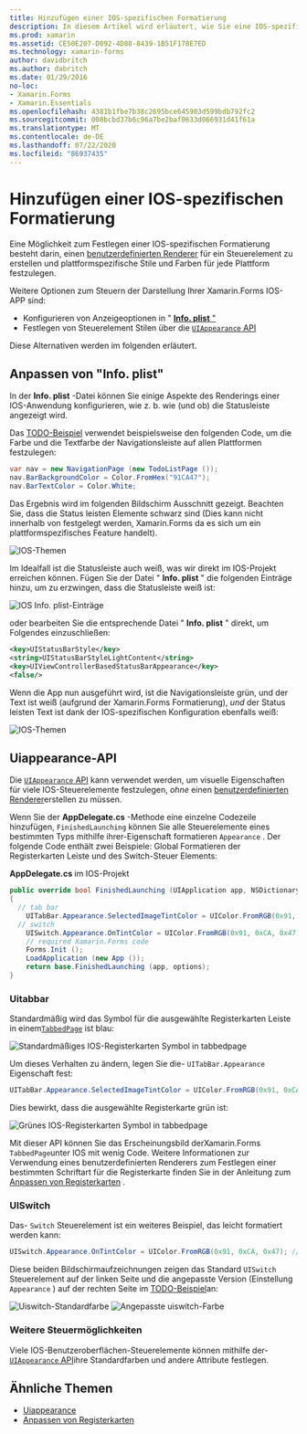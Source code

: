 ```yaml
---
title: Hinzufügen einer IOS-spezifischen Formatierung
description: In diesem Artikel wird erläutert, wie Sie eine IOS-spezifische Darstellung ohne einen Xamarin.Forms benutzerdefinierten Renderer festlegen.
ms.prod: xamarin
ms.assetid: CE50E207-D092-4D88-8439-1B51F178E7ED
ms.technology: xamarin-forms
author: davidbritch
ms.author: dabritch
ms.date: 01/29/2016
no-loc:
- Xamarin.Forms
- Xamarin.Essentials
ms.openlocfilehash: 4381b1fbe7b38c2695bce645903d599bdb792fc2
ms.sourcegitcommit: 008bcbd37b6c96a7be2baf0633d066931d41f61a
ms.translationtype: MT
ms.contentlocale: de-DE
ms.lasthandoff: 07/22/2020
ms.locfileid: "86937435"
---
```

# <a name="adding-ios-specific-formatting"></a>Hinzufügen einer IOS-spezifischen Formatierung

Eine Möglichkeit zum Festlegen einer IOS-spezifischen Formatierung besteht darin, einen [benutzerdefinierten Renderer](~/xamarin-forms/app-fundamentals/custom-renderer/index.md) für ein Steuerelement zu erstellen und plattformspezifische Stile und Farben für jede Plattform festzulegen.

Weitere Optionen zum Steuern der Darstellung Ihrer Xamarin.Forms IOS-APP sind:

- Konfigurieren von Anzeigeoptionen in " [ **Info. plist** "](#customizing-infoplist)
- Festlegen von Steuerelement Stilen über die [ `UIAppearance` API](#uiappearance-api)

Diese Alternativen werden im folgenden erläutert.

## <a name="customizing-infoplist"></a>Anpassen von "Info. plist"

In der **Info. plist** -Datei können Sie einige Aspekte des Renderings einer IOS-Anwendung konfigurieren, wie z. b. wie (und ob) die Statusleiste angezeigt wird.

Das [TODO-Beispiel](https://docs.microsoft.com/samples/xamarin/xamarin-forms-samples/todo) verwendet beispielsweise den folgenden Code, um die Farbe und die Textfarbe der Navigationsleiste auf allen Plattformen festzulegen:

```csharp
var nav = new NavigationPage (new TodoListPage ());
nav.BarBackgroundColor = Color.FromHex("91CA47");
nav.BarTextColor = Color.White;
```

Das Ergebnis wird im folgenden Bildschirm Ausschnitt gezeigt. Beachten Sie, dass die Status leisten Elemente schwarz sind (Dies kann nicht innerhalb von festgelegt werden, Xamarin.Forms da es sich um ein plattformspezifisches Feature handelt).

![IOS-Themen](theme-images/status-default-sml.png)

Im Idealfall ist die Statusleiste auch weiß, was wir direkt im IOS-Projekt erreichen können. Fügen Sie der Datei " **Info. plist** " die folgenden Einträge hinzu, um zu erzwingen, dass die Statusleiste weiß ist:

![IOS Info. plist-Einträge](theme-images/info-plist.png)

oder bearbeiten Sie die entsprechende Datei " **Info. plist** " direkt, um Folgendes einzuschließen:

```xml
<key>UIStatusBarStyle</key>
<string>UIStatusBarStyleLightContent</string>
<key>UIViewControllerBasedStatusBarAppearance</key>
<false/>
```

Wenn die App nun ausgeführt wird, ist die Navigationsleiste grün, und der Text ist weiß (aufgrund der Xamarin.Forms Formatierung), *und* der Status leisten Text ist dank der IOS-spezifischen Konfiguration ebenfalls weiß:

![IOS-Themen](theme-images/status-white-sml.png)

## <a name="uiappearance-api"></a>Uiappearance-API

Die [ `UIAppearance` API](~/ios/user-interface/ios-ui/introduction-to-the-appearance-api.md) kann verwendet werden, um visuelle Eigenschaften für viele IOS-Steuerelemente festzulegen, *ohne* einen [benutzerdefinierten Renderer](~/xamarin-forms/app-fundamentals/custom-renderer/index.md)erstellen zu müssen.

Wenn Sie der **AppDelegate.cs** -Methode eine einzelne Codezeile hinzufügen, `FinishedLaunching` können Sie alle Steuerelemente eines bestimmten Typs mithilfe ihrer-Eigenschaft formatieren `Appearance` . Der folgende Code enthält zwei Beispiele: Global Formatieren der Registerkarten Leiste und des Switch-Steuer Elements:

**AppDelegate.cs** im IOS-Projekt

```csharp
public override bool FinishedLaunching (UIApplication app, NSDictionary options)
{
  // tab bar
    UITabBar.Appearance.SelectedImageTintColor = UIColor.FromRGB(0x91, 0xCA, 0x47); // green
  // switch
    UISwitch.Appearance.OnTintColor = UIColor.FromRGB(0x91, 0xCA, 0x47); // green
    // required Xamarin.Forms code
    Forms.Init ();
    LoadApplication (new App ());
    return base.FinishedLaunching (app, options);
}
```

### <a name="uitabbar"></a>Uitabbar

Standardmäßig wird das Symbol für die ausgewählte Registerkarten Leiste in einem[`TabbedPage`](~/xamarin-forms/app-fundamentals/navigation/tabbed-page.md)
ist blau:

![Standardmäßiges IOS-Registerkarten Symbol in tabbedpage](theme-images/tabbar-default.png)

Um dieses Verhalten zu ändern, legen Sie die- `UITabBar.Appearance` Eigenschaft fest:

```csharp
UITabBar.Appearance.SelectedImageTintColor = UIColor.FromRGB(0x91, 0xCA, 0x47); // green
```

Dies bewirkt, dass die ausgewählte Registerkarte grün ist:

![Grünes IOS-Registerkarten Symbol in tabbedpage](theme-images/tabbar-custom.png)

Mit dieser API können Sie das Erscheinungsbild derXamarin.Forms
`TabbedPage`unter IOS mit wenig Code. Weitere Informationen zur Verwendung eines benutzerdefinierten Renderers zum Festlegen einer bestimmten Schriftart für die Registerkarte finden Sie in der Anleitung zum [Anpassen von Registerkarten](https://github.com/xamarin/recipes/tree/master/Recipes/xamarin-forms/iOS/customize-tabs) .

### <a name="uiswitch"></a>UISwitch

Das- `Switch` Steuerelement ist ein weiteres Beispiel, das leicht formatiert werden kann:

```csharp
UISwitch.Appearance.OnTintColor = UIColor.FromRGB(0x91, 0xCA, 0x47); // green
```

Diese beiden Bildschirmaufzeichnungen zeigen das Standard `UISwitch` Steuerelement auf der linken Seite und die angepasste Version (Einstellung `Appearance` ) auf der rechten Seite im [TODO-Beispiel](https://docs.microsoft.com/samples/xamarin/xamarin-forms-samples/todo)an:

![Uiswitch-Standardfarbe](theme-images/switch-default.png) ![Angepasste uiswitch-Farbe](theme-images/switch-custom.png)

### <a name="other-controls"></a>Weitere Steuermöglichkeiten

Viele IOS-Benutzeroberflächen-Steuerelemente können mithilfe der- [ `UIAppearance` API](~/ios/user-interface/ios-ui/introduction-to-the-appearance-api.md)ihre Standardfarben und andere Attribute festlegen.

## <a name="related-links"></a>Ähnliche Themen

- [Uiappearance](~/ios/user-interface/ios-ui/introduction-to-the-appearance-api.md)
- [Anpassen von Registerkarten](https://github.com/xamarin/recipes/tree/master/Recipes/xamarin-forms/iOS/customize-tabs)
